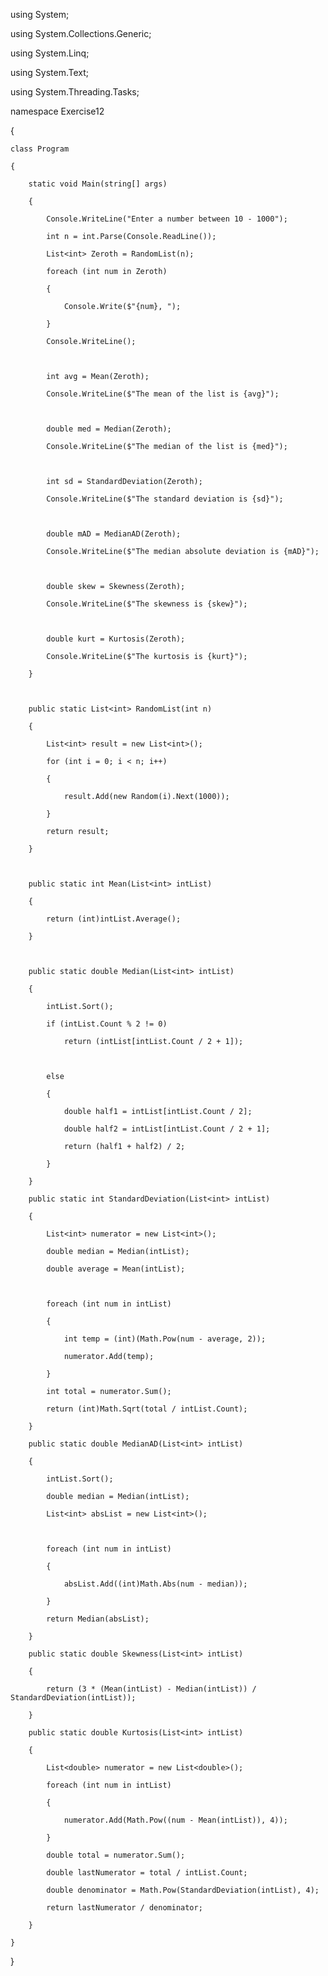 using System;

using System.Collections.Generic;

using System.Linq;

using System.Text;

using System.Threading.Tasks;



namespace Exercise12

{

    class Program

    {

        static void Main(string[] args)

        {

            Console.WriteLine("Enter a number between 10 - 1000");

            int n = int.Parse(Console.ReadLine());

            List<int> Zeroth = RandomList(n);

            foreach (int num in Zeroth)

            {

                Console.Write($"{num}, ");

            }

            Console.WriteLine();



            int avg = Mean(Zeroth);

            Console.WriteLine($"The mean of the list is {avg}");



            double med = Median(Zeroth);

            Console.WriteLine($"The median of the list is {med}");



            int sd = StandardDeviation(Zeroth);

            Console.WriteLine($"The standard deviation is {sd}");



            double mAD = MedianAD(Zeroth);

            Console.WriteLine($"The median absolute deviation is {mAD}");



            double skew = Skewness(Zeroth);

            Console.WriteLine($"The skewness is {skew}");



            double kurt = Kurtosis(Zeroth);

            Console.WriteLine($"The kurtosis is {kurt}");            

        }



        public static List<int> RandomList(int n)

        {

            List<int> result = new List<int>();

            for (int i = 0; i < n; i++)

            {

                result.Add(new Random(i).Next(1000));

            }

            return result;

        }



        public static int Mean(List<int> intList)

        {

            return (int)intList.Average();

        }



        public static double Median(List<int> intList)

        {

            intList.Sort();

            if (intList.Count % 2 != 0)

                return (intList[intList.Count / 2 + 1]);



            else

            {

                double half1 = intList[intList.Count / 2];

                double half2 = intList[intList.Count / 2 + 1];

                return (half1 + half2) / 2;

            }

        }

        public static int StandardDeviation(List<int> intList)

        {

            List<int> numerator = new List<int>();

            double median = Median(intList);

            double average = Mean(intList);



            foreach (int num in intList)

            {

                int temp = (int)(Math.Pow(num - average, 2));

                numerator.Add(temp);

            }

            int total = numerator.Sum();

            return (int)Math.Sqrt(total / intList.Count);

        }

        public static double MedianAD(List<int> intList)

        {

            intList.Sort();

            double median = Median(intList);

            List<int> absList = new List<int>();



            foreach (int num in intList)

            {

                absList.Add((int)Math.Abs(num - median));

            }

            return Median(absList);

        }

        public static double Skewness(List<int> intList)

        {

            return (3 * (Mean(intList) - Median(intList)) / StandardDeviation(intList));

        }

        public static double Kurtosis(List<int> intList)

        {

            List<double> numerator = new List<double>();

            foreach (int num in intList)

            {

                numerator.Add(Math.Pow((num - Mean(intList)), 4));

            }

            double total = numerator.Sum();

            double lastNumerator = total / intList.Count;

            double denominator = Math.Pow(StandardDeviation(intList), 4);

            return lastNumerator / denominator;

        }

    }    

}